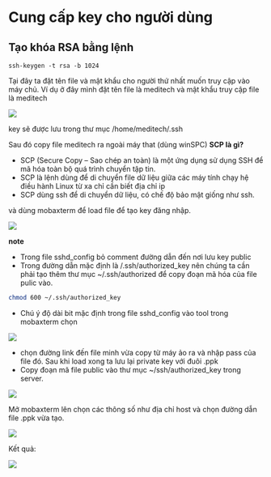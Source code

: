 # Cung cấp key cho người dùng## Tạo khóa RSA bằng lệnh ```ssh-keygen -t rsa -b 1024```Tại đây ta đặt tên file và mật khẩu cho người thứ nhất muốn truy cập vào máy chủ. Ví dụ ở đây mình đặt tên file là meditech và mật khẩu truy cập file là meditech<img src="http://i.imgur.com/X5rLthO.png">key sẽ được lưu trong thư mục /home/meditech/.sshSau đó copy file meditech ra ngoài máy that (dùng winSPC)**SCP là gì?**- SCP (Secure Copy – Sao chép an toàn) là một ứng dụng sử dụng SSH để mã hóa toàn bộ quá trình chuyển tập tin.- SCP là lệnh dùng để di chuyển file dữ liệu giữa các máy tính chạy hệ điều hành Linux từ xa chỉ cần biết địa chỉ ip- SCP dùng ssh để di chuyển dữ liệu, có chế độ bảo mật giống như ssh. và dùng mobaxterm để load file để tạo key đăng nhập.<img src="http://i.imgur.com/VG4044w.png">**note**- Trong file sshd_config bỏ comment đường dẫn đến nơi lưu key public - Trong đường dẫn mặc định là /.ssh/authorized_key nên chúng ta cần phải tạo thêm thư mục ~/.ssh/authorized để copy đoạn mã hóa của file pulic vào.```sh chmod 700 ~/.sshchmod 600 ~/.ssh/authorized_key```- Chú ý độ dài bit mặc định trong file sshd_config vào tool trong mobaxterm chọn <img src="http://i.imgur.com/rASGWIe.png">- chọn đường link đến file minh vừa copy từ máy ảo ra và nhập pass của file đó. Sau khi load xong ta lưu lại private key với đuôi .ppk- Copy đoạn mã file public vào thư mục ~/ssh/authorized_key trong server. <img src="http://i.imgur.com/euAve5p.png">Mở mobaxterm lên chọn các thông số như địa chỉ host và chọn đường dẫn file .ppk vừa tạo.<img src="http://i.imgur.com/TTYAFO5.png">Kết quả:<img src="http://i.imgur.com/V50xrHt.png">